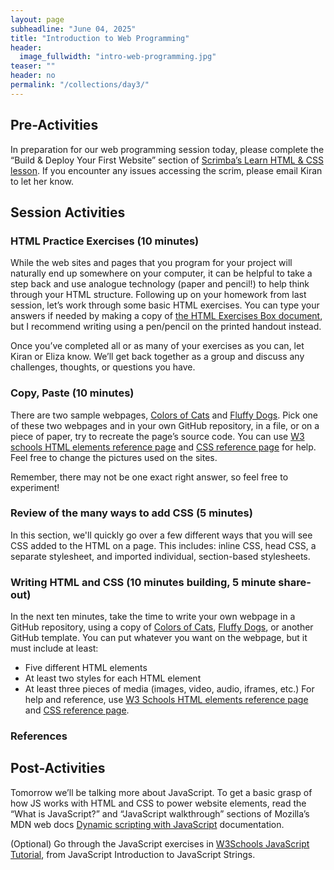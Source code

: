 ```yaml
---
layout: page
subheadline: "June 04, 2025"
title: "Introduction to Web Programming"
header:
  image_fullwidth: "intro-web-programming.jpg"
teaser: ""
header: no
permalink: "/collections/day3/"
---
```


## Pre-Activities
In preparation for our web programming session today, please complete the “Build & Deploy Your First Website” section of [Scrimba’s Learn HTML & CSS lesson](https://scrimba.com/learn-html-and-css-c0p). If you encounter any issues accessing the scrim, please email Kiran to let her know.

## Session Activities
### HTML Practice Exercises (10 minutes)
While the web sites and pages that you program for your project will naturally end up somewhere on your computer, it can be helpful to take a step back and use analogue technology (paper and pencil!) to help think through your HTML structure. Following up on your homework from last session, let’s work through some basic HTML exercises. You can type your answers if needed by making a copy of [the HTML Exercises Box document](https://docs.google.com/document/d/1V8J6bI5RhPPby8Wydq3EYKXHnUAcz2UupzbRReia2cM/edit?usp=sharing), but I recommend writing using a pen/pencil on the printed handout instead. 

Once you’ve completed all or as many of your exercises as you can, let Kiran or Eliza know. We’ll get back together as a group and discuss any challenges, thoughts, or questions you have.

### Copy, Paste (10 minutes)
There are two sample webpages, [Colors of Cats](https://kam535.github.io/sample-pages/) and [Fluffy Dogs](https://kam535.github.io/sample-pages/dogs.html). Pick one of these two webpages and in your own GitHub repository, in a file, or on a piece of paper, try to recreate the page’s source code. You can use [W3 schools HTML elements reference page](https://www.w3schools.com/tags/) and [CSS reference page](https://www.w3schools.com/tags/) for help. Feel free to change the pictures used on the sites.

Remember, there may not be one exact right answer, so feel free to experiment!

### Review of the many ways to add CSS (5 minutes)
In this section, we'll quickly go over a few different ways that you will see CSS added to the HTML on a page. This includes: inline CSS, head CSS, a separate stylesheet, and imported individual, section-based stylesheets. 

### Writing HTML and CSS (10 minutes building, 5 minute share-out)
In the next ten minutes, take the time to write your own webpage in a GitHub repository, using a copy of [Colors of Cats](https://github.com/kam535/sample-pages/blob/main/index.html), [Fluffy Dogs](https://github.com/kam535/sample-pages/blob/main/dogs.html), or another GitHub template. You can put whatever you want on the webpage, but it must include at least:
* Five different HTML elements
* At least two styles for each HTML element
* At least three pieces of media (images, video, audio, iframes, etc.)
For help and reference, use [W3 Schools HTML elements reference page](https://www.w3schools.com/tags/) and [CSS reference page](https://www.w3schools.com/w3css/w3css_references.asp).

### References

## Post-Activities
Tomorrow we’ll be talking more about JavaScript. To get a basic grasp of how JS works with HTML and CSS to power website elements, read the “What is JavaScript?” and “JavaScript walkthrough” sections of Mozilla’s MDN web docs [Dynamic scripting with JavaScript](https://developer.mozilla.org/en-US/docs/Learn_web_development/Core/Scripting) documentation.

(Optional) Go through the JavaScript exercises in [W3Schools JavaScript Tutorial](https://www.w3schools.com/js/js_intro.asp), from JavaScript Introduction to JavaScript Strings.

